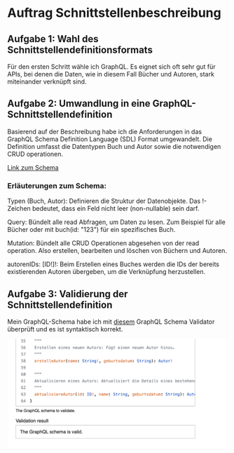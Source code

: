 
# Auftrag Schnittstellenbeschreibung

## Aufgabe 1: Wahl des Schnittstellendefinitionsformats
Für den ersten Schritt wähle ich GraphQL. Es eignet sich oft sehr gut für APIs, bei denen die Daten, wie in diesem Fall Bücher und Autoren, stark miteinander verknüpft sind.

## Aufgabe 2: Umwandlung in eine GraphQL-Schnittstellendefinition
Basierend auf der Beschreibung habe ich die Anforderungen in das GraphQL Schema Definition Language (SDL) Format umgewandelt. Die Definition umfasst die Datentypen Buch und Autor sowie die notwendigen CRUD operationen.

[Link zum Schema](schema.graphql)

### Erläuterungen zum Schema:

Typen (Buch, Autor): Definieren die Struktur der Datenobjekte. Das !-Zeichen bedeutet, dass ein Feld nicht leer (non-nullable) sein darf.

Query: Bündelt alle read Abfragen, um Daten zu lesen. Zum Beispiel für alle Bücher oder mit buch(id: "123") für ein spezifisches Buch.

Mutation: Bündelt alle CRUD Operationen abgesehen von der read operation. Also erstellen, bearbeiten und löschen von Büchern und Autoren.

autorenIDs: [ID!]!: Beim Erstellen eines Buches werden die IDs der bereits existierenden Autoren übergeben, um die Verknüpfung herzustellen.

## Aufgabe 3: Validierung der Schnittstellendefinition
Mein GraphQL-Schema habe ich mit [diesem](https://www.leskoff.com/s01929-0) GraphQL Schema Validator überprüft und es ist syntaktisch korrekt.

![alt text](image.png)